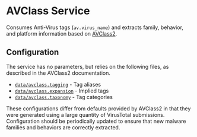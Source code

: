 # AVClass Service

Consumes Anti-Virus tags (`av.virus_name`) and extracts family, behavior, and
platform information based on [AVClass2](https://github.com/malicialab/avclass/tree/master/avclass2).

## Configuration

The service has no parameters, but relies on the following files, as described
in the AVClass2 documentation.

* [`data/avclass.tagging`](data/avclass.tagging) - Tag aliases
* [`data/avclass.expansion`](data/avclass.expansion) - Implied tags
* [`data/avclass.taxonomy`](data/avclass.taxonomy) - Tag categories

These configurations differ from defaults provided by AVClass2 in that they
were generated using a large quantity of VirusTotal submissions. Configuration
should be periodically updated to ensure that new malware families and
behaviors are correctly extracted.